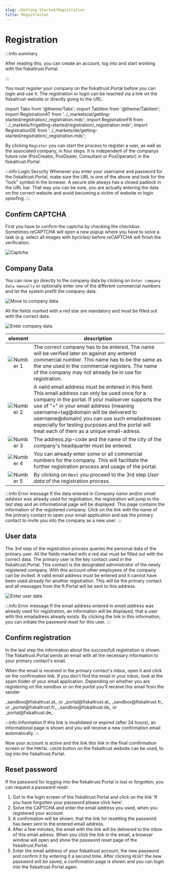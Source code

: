 ```yaml
---
slug: /Getting Started/Registration
title: Registration
---
```

# Registration

:::info summary

After reading this, you can create an account, log into and start working with the fiskaltrust.Portal.

:::

You must register your company on the fiskaltrust.Portal before you can login and use it. The registration or login can be reached via a link on the fiskaltrust website or directly going to the URL:

import Tabs from '@theme/Tabs';
import TabItem from '@theme/TabItem';
import RegistrationAT from '../_markets/at/getting-started/registration/_registration.mdx';
import RegistrationFR from '../_markets/fr/getting-started/registration/_registration.mdx';
import RegistrationDE from '../_markets/de/getting-started/registration/_registration.mdx';

<Tabs groupId="market">

  <TabItem value="AT" label="Austria">
    <RegistrationAT />
  </TabItem>

  <TabItem value="FR" label="France">
   <RegistrationFR />
  </TabItem>

  <TabItem value="DE" label="Germany">
   <RegistrationDE />
  </TabItem>

</Tabs>


By clicking `Register` you can start the process to register a user, as well as the associated company, in four steps. It is independent of the companys future role (PosCreator, PosDealer, Consultant or PosOperator) in the fiskaltrust.Portal.

:::info Login Security
Whenever you enter your username and password for the fiskaltrust.Portal, make sure the URL is one of the above and look for the "lock" symbol in the browser. A secure site always has a closed padlock in the URL bar. That way you can be sure, you are actually entering the data on the correct website and avoid becoming a victim of website or login spoofing.
:::

## Confirm CAPTCHA

First you have to confirm the captcha by checking the checkbox. Sometimes reCAPTCHA will open a new popup where you have to solve a task (e.g. select all images with bycicles) before reCAPTCHA will finish the verification.

![Captcha](./images/registration/captcha.gif "Captcha" )

## Company Data

You can now go directly to the company data by clicking on `Enter company data manually` or optionally enter one of the different commercial numbers and let the system prefill the company data.

![Move to company data](./images/registration/company_data_1.png "Move to company data" )


All the fields marked with a red star are mandatory and must be filled out with the correct data.

![Enter company data](./images/registration/company_data_2.png)

| element | description                                                                                                                |
|:----------------------:|-------------------------------------------------------------------------------------------------------------------------------------|
|![Number 1](../images/numbers/circle-1o.png) |The correct company has to be entered. The name will be verified later on against any entered commercial number. This name has to be the same as the one used in the commercial registers. The name of the company may not already be in use for registration.  |
|![Number 2](../images/numbers/circle-2o.png) |A valid email address must be entered in this field. This email address can only be used once for a company in the portal. If your mailserver supports the use of "+" in your email address (meaning username+tag@domain will be delivered to username@domain) you can use such emailadresses especially for testing purposes and the portal will treat each of them as a unique email-adress. |
|![Number 3](../images/numbers/circle-3o.png) |The address,zip-code and the name of the city of the company's headquarter must be entered.  |
|![Number 4](../images/numbers/circle-4o.png) |You can already enter some or all commercial numbers for the company. This will facilitate the further registration process and usage of the portal. |
|![Number 5](../images/numbers/circle-5o.png) |By clicking on `Next` you proceed to the 3rd step _User data_ of the registration process. |

:::info  Error message
If the data entered in _Company name_ and/or _email address_ was already used for registration, the registration will jump to the last step and an informational page will be displayed.
This page contains the information of the registered company. Click on the link with the name of the primary contact to open your email application and ask the primary contact to invite you into the company as a new user.
:::

## User data

The 3rd step of the registration process queries the personal data of the primary user. All the fields marked with a red star must be filled out with the correct data. The primary user is the key contact used in the fiskaltrust.Portal.
This contact is the designated administrator of the newly registered company. With this account other employees of the company can be invited. 
A valid email address must be entered and it cannot have been used already for another registration. This will be the primary contact and all messages from the ft.Portal will be sent to this address.

![Enter user data](./images/registration/user_data.png)

:::info  Error message
If the email address entered in _email address_ was already used for registration, an information will be displayed, that a user with this emailadress already exists. By clicking the link in this information, you can initiate the password reset for this user.
:::

## Confirm registration

In the last step the information about the successfull registration is shown. The fiskaltrust.Portal sends an email with all the necessary information to your primary contact's email.

When the email is received in the primary contact's inbox, open it and click on the confirmation link. If you don't find the email in your inbox, look at the spam folder of your email application. 
Depending on whether you are registering on the _sandbox_ or on the _portal_ you'll receive this email from the sender 

<Tabs groupId="market">

  <TabItem value="AT" label="Austria">
     _sandbox@fiskaltrust.at_ or _portal@fiskaltrust.at_
 
  </TabItem>

  <TabItem value="FR" label="France">
     _sandbox@fiskaltrust.fr_ or _portal@fiskaltrust.fr_

  </TabItem>

  <TabItem value="DE" label="Germany">
    _sandbox@fiskaltrust.de_ or _portal@fiskaltrust.de_

  </TabItem>

</Tabs>

:::info Information
If this link is invalidated or expired (after 24 hours), an informational page is shown and you will receive a new confirmation email automatically.
:::

Now your account is active and the link  _this link_ in the final comfirmation screen or the `PORTAL-LOGIN` button on the fiskaltrust website can be used, to log into the fiskaltrust.Portal.

## Reset password

If the password for logging into the fiskaltrust.Portal is lost or forgotten, you can request a password reset:

1. Got to the login screen of the fiskaltrust.Portal and click on the link 'If you have forgotten your password please click here'.
2. Solve the CAPTCHA and enter the email address you used, when you registered your account.
3. A confirmation will be shown, that the link for resetting the password has been sent to the entered email address.
4. After a few minutes, the email with the link will be delivered to the inbox of this email adress. When you click the link in the email, a browser window will open and show the password reset page of the fiskaltrust.Portal. 
5. Enter the email address of your fiskaltrust account, the new password and confirm it by entering it a second time. After clicking `RESET` the new password will be saved, a confirmation page is shown and you can login into the fiskaltrust.Portal again.
